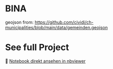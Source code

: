 # BINA

geojson from: https://github.com/cividi/ch-municipalities/blob/main/data/gemeinden.geojson

# See full Project
📘 [Notebook direkt ansehen in nbviewer](https://nbviewer.org/github/Fa-commits/BINA/blob/main/BINA.ipynb)
